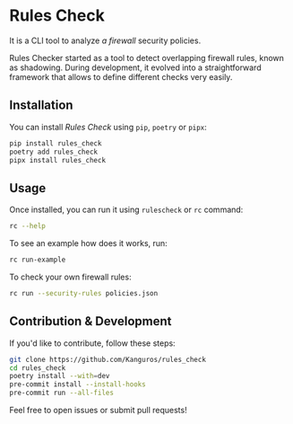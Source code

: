 # Rules Check

It is a CLI tool to analyze _a firewall_ security policies.

Rules Checker started as a tool to detect overlapping firewall rules, known as shadowing. During development, it evolved
into a straightforward framework that allows to define different checks very easily.

## Installation

You can install _Rules Check_ using `pip`, `poetry` or `pipx`:

```sh
pip install rules_check
poetry add rules_check
pipx install rules_check
```

## Usage

Once installed, you can run it using `rulescheck` or `rc` command:

```sh
rc --help
```

To see an example how does it works, run:

```sh
rc run-example
```

To check your own firewall rules:

```sh
rc run --security-rules policies.json
```

## Contribution & Development

If you'd like to contribute, follow these steps:

```sh
git clone https://github.com/Kanguros/rules_check
cd rules_check
poetry install --with=dev
pre-commit install --install-hooks
pre-commit run --all-files
```

Feel free to open issues or submit pull requests!
